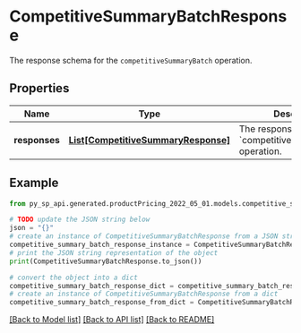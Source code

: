 # CompetitiveSummaryBatchResponse

The response schema for the `competitiveSummaryBatch` operation.

## Properties

Name | Type | Description | Notes
------------ | ------------- | ------------- | -------------
**responses** | [**List[CompetitiveSummaryResponse]**](CompetitiveSummaryResponse.md) | The response list for the &#x60;competitiveSummaryBatch&#x60; operation. | 

## Example

```python
from py_sp_api.generated.productPricing_2022_05_01.models.competitive_summary_batch_response import CompetitiveSummaryBatchResponse

# TODO update the JSON string below
json = "{}"
# create an instance of CompetitiveSummaryBatchResponse from a JSON string
competitive_summary_batch_response_instance = CompetitiveSummaryBatchResponse.from_json(json)
# print the JSON string representation of the object
print(CompetitiveSummaryBatchResponse.to_json())

# convert the object into a dict
competitive_summary_batch_response_dict = competitive_summary_batch_response_instance.to_dict()
# create an instance of CompetitiveSummaryBatchResponse from a dict
competitive_summary_batch_response_from_dict = CompetitiveSummaryBatchResponse.from_dict(competitive_summary_batch_response_dict)
```
[[Back to Model list]](../README.md#documentation-for-models) [[Back to API list]](../README.md#documentation-for-api-endpoints) [[Back to README]](../README.md)


